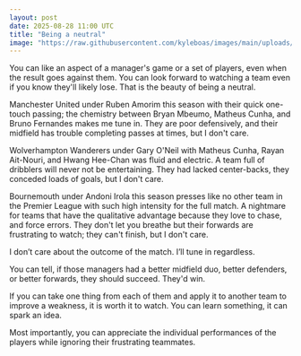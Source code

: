 ```yaml
---
layout: post
date: 2025-08-28 11:00 UTC
title: "Being a neutral"
image: "https://raw.githubusercontent.com/kyleboas/images/main/uploads/2025/08/27/Image-27Aug2025_21:01:30.png"
---
```


You can like an aspect of a manager's game or a set of players, even when the result goes against them. You can look forward to watching a team even if you know they'll likely lose. That is the beauty of being a neutral.

<!---more--->

Manchester United under Ruben Amorim this season with their quick one-touch passing; the chemistry between Bryan Mbeumo, Matheus Cunha, and Bruno Fernandes makes me tune in. They are poor defensively, and their midfield has trouble completing passes at times, but I don't care. 

Wolverhampton Wanderers under Gary O'Neil with Matheus Cunha, Rayan Ait-Nouri, and Hwang Hee-Chan was fluid and electric. A team full of dribblers will never not be entertaining. They had lacked center-backs, they conceded loads of goals, but I don't care.

Bournemouth under Andoni Irola this season presses like no other team in the Premier League with such high intensity for the full match. A nightmare for teams that have the qualitative advantage because they love to chase, and force errors. They don't let you breathe but their forwards are frustrating to watch; they can't finish, but I don't care.

I don’t care about the outcome of the match. I’ll tune in regardless.

You can tell, if those managers had a better midfield duo, better defenders, or better forwards, they should succeed. They'd win.

If you can take one thing from each of them and apply it to another team to improve a weakness, it is worth it to watch. You can learn something, it can spark an idea.

Most importantly, you can appreciate the individual performances of the players while ignoring their frustrating teammates.